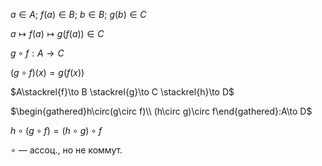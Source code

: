 $a \in A;\ f(a)\in B;\ b \in B;\ g(b)\in C$

$a \mapsto f(a)\mapsto g(f(a)) \in C$

$g \circ f: A\to C$

$(g\circ f)(x)=g(f(x))$

$A\stackrel{f}\to B \stackrel{g}\to C \stackrel{h}\to D$

$\begin{gathered}h\circ(g\circ f)\\ (h\circ g)\circ f\end{gathered}:A\to D$

$h\circ(g\circ f) = (h\circ g)\circ f$

$\circ$ — ассоц., но не коммут.